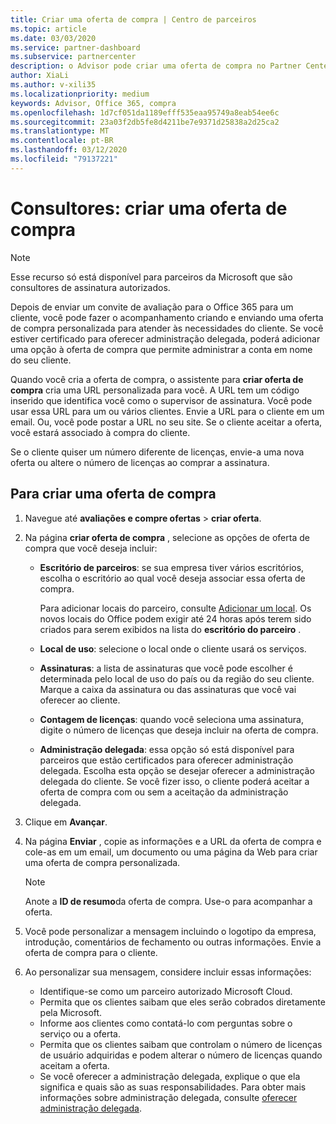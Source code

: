 ```yaml
---
title: Criar uma oferta de compra | Centro de parceiros
ms.topic: article
ms.date: 03/03/2020
ms.service: partner-dashboard
ms.subservice: partnercenter
description: o Advisor pode criar uma oferta de compra no Partner Center
author: XiaLi
ms.author: v-xili35
ms.localizationpriority: medium
keywords: Advisor, Office 365, compra
ms.openlocfilehash: 1d7cf051da1189efff535eaa95749a8eab54ee6c
ms.sourcegitcommit: 23a03f2db5fe8d4211be7e9371d25838a2d25ca2
ms.translationtype: MT
ms.contentlocale: pt-BR
ms.lasthandoff: 03/12/2020
ms.locfileid: "79137221"
---
```

# <a name="advisors-create-a-purchase-offer"></a>Consultores: criar uma oferta de compra

> [!NOTE]
> Esse recurso só está disponível para parceiros da Microsoft que são consultores de assinatura autorizados. 

Depois de enviar um convite de avaliação para o Office 365 para um cliente, você pode fazer o acompanhamento criando e enviando uma oferta de compra personalizada para atender às necessidades do cliente. Se você estiver certificado para oferecer administração delegada, poderá adicionar uma opção à oferta de compra que permite administrar a conta em nome do seu cliente.

Quando você cria a oferta de compra, o assistente para **criar oferta de compra** cria uma URL personalizada para você. A URL tem um código inserido que identifica você como o supervisor de assinatura. Você pode usar essa URL para um ou vários clientes. Envie a URL para o cliente em um email. Ou, você pode postar a URL no seu site. Se o cliente aceitar a oferta, você estará associado à compra do cliente.

Se o cliente quiser um número diferente de licenças, envie-a uma nova oferta ou altere o número de licenças ao comprar a assinatura. 

## <a name="to-create-a-purchase-offer"></a>Para criar uma oferta de compra

1. Navegue até **avaliações e compre ofertas** > **criar oferta**.

2. Na página **criar oferta de compra** , selecione as opções de oferta de compra que você deseja incluir:

    - **Escritório de parceiros**: se sua empresa tiver vários escritórios, escolha o escritório ao qual você deseja associar essa oferta de compra.

        Para adicionar locais do parceiro, consulte [Adicionar um local](manage-locations.md). Os novos locais do Office podem exigir até 24 horas após terem sido criados para serem exibidos na lista do **escritório do parceiro** .

    - **Local de uso**: selecione o local onde o cliente usará os serviços.
    - **Assinaturas**: a lista de assinaturas que você pode escolher é determinada pelo local de uso do país ou da região do seu cliente. Marque a caixa da assinatura ou das assinaturas que você vai oferecer ao cliente.
    - **Contagem de licenças**: quando você seleciona uma assinatura, digite o número de licenças que deseja incluir na oferta de compra.
    - **Administração delegada**: essa opção só está disponível para parceiros que estão certificados para oferecer administração delegada. Escolha esta opção se desejar oferecer a administração delegada do cliente. Se você fizer isso, o cliente poderá aceitar a oferta de compra com ou sem a aceitação da administração delegada.

3. Clique em **Avançar**.

4. Na página **Enviar** , copie as informações e a URL da oferta de compra e cole-as em um email, um documento ou uma página da Web para criar uma oferta de compra personalizada.

    > [!NOTE]
    > Anote a **ID de resumo**da oferta de compra. Use-o para acompanhar a oferta.

5. Você pode personalizar a mensagem incluindo o logotipo da empresa, introdução, comentários de fechamento ou outras informações. Envie a oferta de compra para o cliente.

6. Ao personalizar sua mensagem, considere incluir essas informações:

    - Identifique-se como um parceiro autorizado Microsoft Cloud.
    - Permita que os clientes saibam que eles serão cobrados diretamente pela Microsoft.
    - Informe aos clientes como contatá-lo com perguntas sobre o serviço ou a oferta.
    - Permita que os clientes saibam que controlam o número de licenças de usuário adquiridas e podem alterar o número de licenças quando aceitam a oferta.
    - Se você oferecer a administração delegada, explique o que ela significa e quais são as suas responsabilidades. Para obter mais informações sobre administração delegada, consulte [oferecer administração delegada](customers_revoke_admin_privileges.md).
